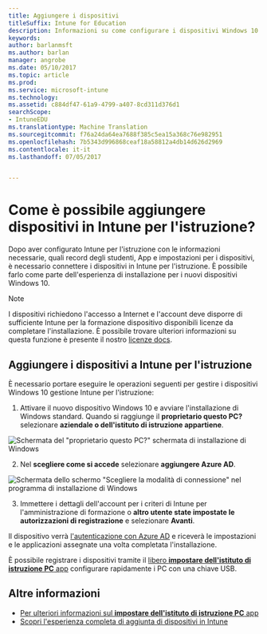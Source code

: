 ```yaml
---
title: Aggiungere i dispositivi
titleSuffix: Intune for Education
description: Informazioni su come configurare i dispositivi Windows 10 per Intune per l'istruzione.
keywords: 
author: barlanmsft
ms.author: barlan
manager: angrobe
ms.date: 05/10/2017
ms.topic: article
ms.prod: 
ms.service: microsoft-intune
ms.technology: 
ms.assetid: c884df47-61a9-4799-a407-8cd311d376d1
searchScope:
- IntuneEDU
ms.translationtype: Machine Translation
ms.sourcegitcommit: f76a24da64ea7688f385c5ea15a368c76e982951
ms.openlocfilehash: 7b5343d996868ceaf18a58812a4db14d626d2969
ms.contentlocale: it-it
ms.lasthandoff: 07/05/2017


---
```


# <a name="how-do-i-add-devices-to-intune-for-education"></a>Come è possibile aggiungere dispositivi in Intune per l'istruzione?

Dopo aver configurato Intune per l'istruzione con le informazioni necessarie, quali record degli studenti, App e impostazioni per i dispositivi, è necessario connettere i dispositivi in Intune per l'istruzione. È possibile farlo come parte dell'esperienza di installazione per i nuovi dispositivi Windows 10.


> [!NOTE]
> I dispositivi richiedono l'accesso a Internet e l'account deve disporre di sufficiente Intune per la formazione dispositivo disponibili licenze da completare l'installazione. È possibile trovare ulteriori informazioni su questa funzione è presente il nostro [licenze docs](https://docs.microsoft.com/intune/get-started/start-with-a-paid-subscription-to-microsoft-intune-step-4).

## <a name="add-devices-to-intune-for-education"></a>Aggiungere i dispositivi a Intune per l'istruzione

È necessario portare eseguire le operazioni seguenti per gestire i dispositivi Windows 10 gestione Intune per l'istruzione:

1. Attivare il nuovo dispositivo Windows 10 e avviare l'installazione di Windows standard. Quando si raggiunge il **proprietario questo PC?** selezionare **aziendale o dell'istituto di istruzione appartiene**.

  ![Schermata del "proprietario questo PC?" schermata di installazione di Windows](./media/devices-001-who-owns-this-pc.png)

2. Nel **scegliere come si accede** selezionare **aggiungere Azure AD**.

  ![Schermata dello schermo "Scegliere la modalità di connessione" nel programma di installazione di Windows](./media/devices-002-how-you-connect-pc.png)

3. Immettere i dettagli dell'account per i criteri di Intune per l'amministrazione di formazione o **altro utente state impostate le autorizzazioni di registrazione** e selezionare **Avanti**.

Il dispositivo verrà [l'autenticazione con Azure AD](https://docs.microsoft.com/azure/active-directory/active-directory-conditional-access) e riceverà le impostazioni e le applicazioni assegnate una volta completata l'installazione.

È possibile registrare i dispositivi tramite il [libero __impostare dell'istituto di istruzione PC__ app](how-should-i-enroll-devices.md) configurare rapidamente i PC con una chiave USB. 

## <a name="find-out-more"></a>Altre informazioni
- [Per ulteriori informazioni sul **impostare dell'istituto di istruzione PC** app](https://docs.microsoft.com/education/windows/use-set-up-school-pcs-app)
- [Scopri l'esperienza completa di aggiunta di dispositivi in Intune](https://docs.microsoft.com/intune/deploy-use/enroll-devices-in-microsoft-intune)

